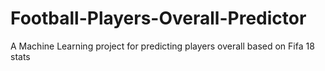 # Football-Players-Overall-Predictor
A Machine Learning project for predicting players overall based on Fifa 18 stats
